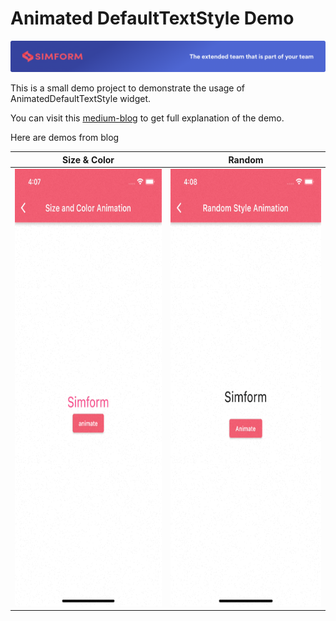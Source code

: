 # Animated DefaultTextStyle Demo
![Simform LLC.](https://github.com/ujas-m-simformsolutions/animated-default-textstyle-demo/blob/master/assets/simformBanner.png)

This is a small demo project to demonstrate the usage of AnimatedDefaultTextStyle widget.

You can visit this [medium-blog](https://medium.com/@ujasthakkar54/animate-text-styles-with-animateddefaulttextstyle-3dfc29bbf02)
to get full explanation of the demo.

Here are demos from blog

| Size & Color| Random |
|---|---|
| <a href="https://raw.githubusercontent.com/ujas-m-simformsolutions/animated-default-textstyle-demo/master/assets/sizeAndColor.gif"><img src="https://raw.githubusercontent.com/ujas-m-simformsolutions/animated-default-textstyle-demo/master/assets/sizeAndColor.gif" width="320" height="700"/></a> | <a href="https://raw.githubusercontent.com/ujas-m-simformsolutions/animated-default-textstyle-demo/master/assets/random.gif"><img src="https://raw.githubusercontent.com/ujas-m-simformsolutions/animated-default-textstyle-demo/master/assets/random.gif" width="320" height="700"/></a> |

